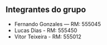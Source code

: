 ## Integrantes do grupo

- Fernando Gonzales — RM: 555045
- Lucas Dias - RM: 555450
- Vitor Teixeira - RM: 555012